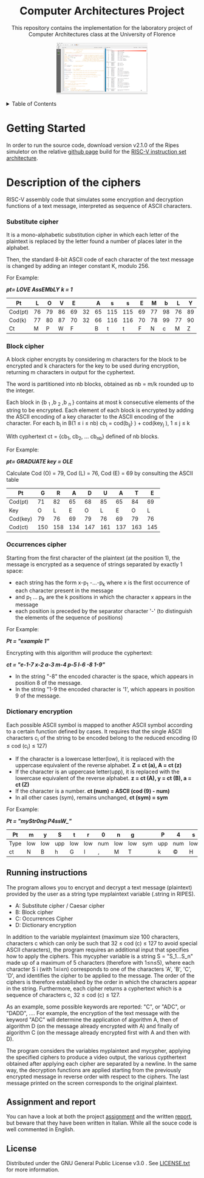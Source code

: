 <br />
<div align="center">
  <h1>Computer Architectures Project</h1>
  <p>
    This repository contains the implementation for the laboratory project of Computer Architectures class at the University of Florence
  </p>
  <p align="center">
    <img src="resources/images/animation.gif" />
</p>
</div>

<details>
  <summary>Table of Contents</summary>
  <ol>
    <li>
      <a href="#getting-started">Getting Started</a>
    </li>
    <li>
      <a href="#Description-of-the-ciphers">Description of the ciphers</a>
      <ul>
        <li><a href="#substitute-cipher">Substitute cipher</a></li>
        <li><a href="#block-cipher">Block cipher</a></li>
        <li><a href="#occurrences-cipher">Occurrences cipher</a></li>
        <li><a href="#dictionary-encryption">Dictionary encryption</a></li>
      </ul>
    </li>
    <li><a href="#running-instructions">Running instructions</a></li>
    <li><a href="#assignment-and-report">Assignment and report</a></li>
    <li><a href="#license">License</a></li>
  </ol>
</details>

# Getting Started

In order to run the source code, download version v2.1.0 of the Ripes simuletor on the relative [github page](https://github.com/mortbopet/Ripes/releases/tag/v2.1.0) build for the [RISC-V instruction set architecture](https://riscv.org/wp-content/uploads/2017/05/riscv-spec-v2.2.pdf).

# Description of the ciphers

RISC-V assembly code that simulates some encryption and decryption functions of a text message, interpreted as sequence of ASCII characters.

### Substitute cipher

It is a mono-alphabetic substitution cipher in which each letter of the plaintext is replaced by the letter found a number of places later in the alphabet.

Then, the standard 8-bit ASCII code of each character of the text message is changed by adding an integer constant K, modulo 256.

For Example:

***pt= LOVE AssEMbLY***
***k = 1***

|Pt|L|O|V|E| |A|s|s|E|M|b|L|Y|
|--|-|-|-|-|-|-|-|-|-|-|-|-|-|
|Cod(pt)|76|79|86|69|32|65|115|115|69|77|98|76|89|
|Cod(k)|77|80|87|70|32|66|116|116|70|78|99|77|90|
|Ct|M|P|W|F| |B|t|t|F|N|c|M|Z|

### Block cipher

A block cipher encrypts by considering m characters for the block to be encrypted and k characters for the key to be used during encryption, returning m  characters in output for the cyphertext.

The word is partitioned into nb blocks, obtained as nb = m/k rounded up to the integer.


<p> 
  Each block in {b <sub>1</sub> ,b <sub>2</sub> ,b <sub>n
  </sub> } contains at most k consecutive elements of the string to be encrypted. Each element of each block is encrypted by adding the ASCII encoding of a key character to the ASCII encoding of the character.
  For each b<sub>i</sub> in B(1 ≤ i ≤ nb) cb<sub>i</sub> = cod(b<sub>ij</sub>} ) + cod(key<sub>j</sub> ), 1 ≤ j ≤ k
</p> 
<p> With cyphertext ct = {cb<sub>1</sub>, cb<sub>2</sub>, ... cb<sub>nb</sub>} defined of nb blocks.
</P>

For Example:

***pt= GRADUATE key = OLE***

Calculate Cod (O) = 79, Cod (L) = 76, Cod (E) = 69 by consulting the ASCII table

|Pt|G|R|A|D|U|A|T|E|
|--|-|-|-|-|-|-|-|-|
|Cod(pt)|71|82|65|68|85|65|84|69|
|Key|O|L|E|O|L|E|O|L|
|Cod(key)|79|76|69|79|76|69|79|76|
|Cod(ct)|150|158|134|147|161|137|163|145

### Occurrences cipher

Starting from the first character of the plaintext (at the position
1), the message is encrypted as a sequence of strings separated by exactly 1 space:
<p>
  <ul>
    <li>
      each string has the form x-p<sub>1</sub> -...-p<sub>k</sub> where x is the first occurrence of each character present in the message
    </li>
    <li> 
      and p<sub>1</sub> ... p<sub>k</sub> are the k positions in which the character x appears in the message
    </li>
  <li>
    each position is preceded by the separator character '-' (to distinguish the elements of the sequence of positions)
  </li>
  </ul>
</p>

For Example:

***Pt = "example 1"***

Encrypting with this algorithm will produce the cyphertext:

***ct = "e-1-7 x-2 a-3 m-4 p-5 l-6  -8 1-9"***

* In the string "-8" the encoded character is the space, which appears in position 8 of the message.
* In the string "1-9 the encoded character is '1', which appears in position 9 of the message.


### Dictionary encryption
<p>
Each possible ASCII symbol is mapped to another ASCII symbol according to a certain function defined by cases. It requires that the single ASCII characters c<sub>i</sub> of the string to be encoded belong to the reduced encoding (0 ≤ cod (c<sub>i</sub>) ≤ 127)
</p>

* If the character is a lowercase letter(low), it is replaced with the uppercase equivalent of the reverse alphabet. 
  **Z = ct (a), A = ct (z)**
* If the character is an uppercase letter(upp), it is replaced with the lowercase equivalent of the reverse alphabet. 
  **z = ct (A), y = ct (B), a = ct (Z)**
* If the character is a number.
  **ct (num) = ASCII (cod (9) - num)**
* In all other cases (sym), remains unchanged, 
  **ct (sym) = sym**


For Example:

***Pt = "myStr0ng P4ssW_"***

Pt|m|y|S|t|r|0|n|g| |P|4|s|s|W|_|
----|-|-|-|-|-|-|-|-|-|-|-|-|-|-|-|
Type| low| low| upp| low| low| num| low| low| sym| upp| num| low| low| upp|sym|
ct|N|B|h|G|I|‚|M|T| |k|©|H|H|d|_|

## Running instructions

The program allows you to encrypt and decrypt a text message (plaintext) provided by the user as a string type myplaintext variable (.string in RIPES).

* A: Substitute cipher / Caesar cipher
* B: Block cipher
* C: Occurrences Cipher
* D: Dictionary encryption

In addition to the variable myplaintext (maximum size 100 characters, characters c which can only be such that 32 ≤ cod (c) ≤ 127 to avoid special ASCII characters), the program requires an additional input that specifies how to apply the ciphers. This mycypher variable is a string S = "S_1...S_n" made up of a maximum of 5 characters (therefore with 1≤n≤5), where each character S i (with 1≤i≤n) corresponds to one of the characters 'A', 'B', 'C', 'D', and identifies the cipher to be applied to the message. The order of the ciphers is therefore established by the order in which the characters appear in the string. Furthermore, each cipher returns a cyphertext which is a sequence of characters c, 32 ≤ cod (c) ≤ 127.

As an example, some possible keywords are reported: "C", or "ADC", or "DADD", .... For example, the encryption of the text message with the keyword "ADC" will determine the application of algorithm A, then of algorithm D (on the message already encrypted with A) and finally of algorithm C (on the message already encrypted first with A and then with D).

The program considers the variables myplaintext and mycypher, applying the specified ciphers to produce a video output, the various cypthertext obtained after applying each cipher are separated by a newline. In the same way, the decryption functions are applied starting from the previously encrypted message in reverse order with respect to the ciphers. The last message printed on the screen corresponds to the original plaintext.

## Assignment and report

You can have a look at both the project [assignment](doc/Project_Assignment_aa_19-20.pdf) and the written [report](doc/Report.pdf), but beware that they have been written in Italian.
While all the souce code is well commented in English.

## License

Distributed under the GNU General Public License v3.0 . See [LICENSE.txt](LICENSE) for more information.
